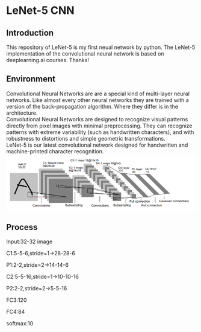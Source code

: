 # LeNet-5 CNN  
## Introduction
This repository of LeNet-5 is my first neual network by python. The LeNet-5 implementation of the convolutional neural network is based on deeplearning.ai courses. Thanks!
## Environment
Convolutional Neural Networks are are a special kind of multi-layer neural networks. Like almost every other neural networks they are trained with a version of the back-propagation algorithm. Where they differ is in the architecture.   
Convolutional Neural Networks are designed to recognize visual patterns directly from pixel images with minimal preprocessing.  They can recognize patterns with extreme variability (such as handwritten characters), and with robustness to distortions and simple geometric transformations.  
LeNet-5 is our latest convolutional network designed for handwritten and machine-printed character recognition. 
![LeNet-5](https://github.com/ShamCondor/LeNet-5/blob/master/lenet-5.png)
## Process
Input:32-32 image

C1:5-5-6,stride=1->28-28-6

P1:2-2,stride=2->14-14-6

C2:5-5-16,stride=1->10-10-16

P2:2-2,stride=2->5-5-16

FC3:120

FC4:84

softmax:10
